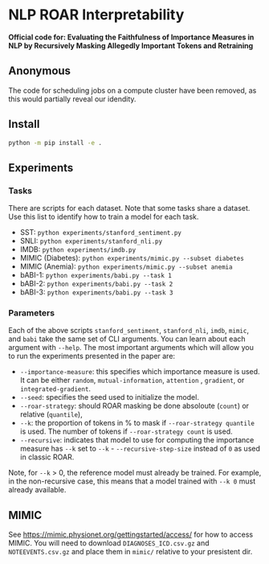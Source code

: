 # NLP ROAR Interpretability

**Official code for: Evaluating the Faithfulness of Importance Measures in NLP by Recursively Masking Allegedly Important Tokens and Retraining**

## Anonymous

The code for scheduling jobs on a compute cluster have been removed, as this would partially reveal
our idendity.

## Install

```bash
python -m pip install -e .
```

## Experiments

### Tasks

There are scripts for each dataset. Note that some tasks share a dataset.
Use this list to identify how to train a model for each task.
* SST: `python experiments/stanford_sentiment.py`
* SNLI: `python experiments/stanford_nli.py`
* IMDB: `python experiments/imdb.py`
* MIMIC (Diabetes): `python experiments/mimic.py --subset diabetes`
* MIMIC (Anemia): `python experiments/mimic.py --subset anemia`
* bABI-1: `python experiments/babi.py --task 1`
* bABI-2: `python experiments/babi.py --task 2`
* bABI-3: `python experiments/babi.py --task 3`

### Parameters

Each of the above scripts `stanford_sentiment`, `stanford_nli`, `imdb`,
`mimic`, and `babi` take the same set of CLI arguments. You can learn
about each argument with `--help`. The most important arguments which
will allow you to run the experiments presented in the paper are:

* `--importance-measure`: this specifies which importance measure is used. It can be either `random`, `mutual-information`, `attention` , `gradient`, or `integrated-gradient`.
* `--seed`: specifies the seed used to initialize the model.
* `--roar-strategy`: should ROAR masking be done absoloute (`count`) or relative (`quantile`),
* `--k`: the proportion of tokens in % to mask if `--roar-strategy quantile` is used. The number of tokens if `--roar-strategy count` is used.
* `--recursive`: indicates that model to use for computing the importance measure has `--k` set to `--k` - `--recursive-step-size` instead of `0` as used in classic ROAR.

Note, for `--k` > 0, the reference model must already be trained. For example, in the non-recursive case, this means that a model trained with `--k 0` must already available.

## MIMIC

See https://mimic.physionet.org/gettingstarted/access/ for how to access MIMIC.
You will need to download `DIAGNOSES_ICD.csv.gz` and `NOTEEVENTS.csv.gz` and
place them in `mimic/` relative to your presistent dir.
